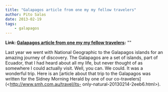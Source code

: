 ```yaml
---
title: "Galapagos article from one my my fellow travelers"
author: Pito Salas
date: 2013-02-19
tags:
    - galapagos
---
```


**Link: [Galapagos article from one my my fellow travelers](None):** ""

Last year we went with National Geographic to the Galapagos islands for an
amazing journey of discovery. The Galapagos are a set of islands, part of
Ecuador, that I had heard about all my life, but never thought of as somewhere
I could actually visit. Well, you can. We could. It was a wonderful trip. Here
is an [article about that trip to the Galapagos was written for the Sidney
Morning Herald by one of our co-travelers](<http://www.smh.com.au/travel/its-
only-natural-20130214-2eeb6.html>).


